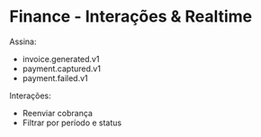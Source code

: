 # Finance - Interações & Realtime

Assina:

- invoice.generated.v1
- payment.captured.v1
- payment.failed.v1

Interações:

- Reenviar cobrança
- Filtrar por período e status
